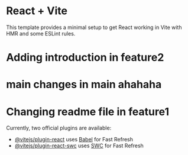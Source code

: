 # React + Vite

This template provides a minimal setup to get React working in Vite with HMR and some ESLint rules.

# Adding introduction in feature2

# main changes in main ahahaha

# Changing readme file in feature1


Currently, two official plugins are available:

- [@vitejs/plugin-react](https://github.com/vitejs/vite-plugin-react/blob/main/packages/plugin-react/README.md) uses [Babel](https://babeljs.io/) for Fast Refresh
- [@vitejs/plugin-react-swc](https://github.com/vitejs/vite-plugin-react-swc) uses [SWC](https://swc.rs/) for Fast Refresh
